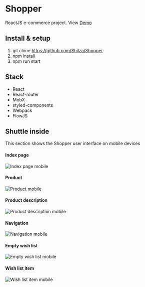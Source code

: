 # Shopper
ReactJS e-commerce project. View [Demo](https://shilza.github.io/Shopper)

## Install & setup

1. git clone https://github.com/Shilza/Shopper
2. npm install
3. npm run start

## Stack

* React
* React-router
* MobX
* styled-components
* Webpack
* FlowJS

## Shuttle inside
This section shows the Shopper user interface on mobile devices

#### Index page
![Index page mobile](https://github.com/Shilza/Shopper/blob/master/presentation/index.jpg)

#### Product
![Product mobile](https://github.com/Shilza/Shopper/blob/master/presentation/vichy.jpg)

#### Product description
![Product description mobile](https://github.com/Shilza/Shopper/blob/master/presentation/vichy2.jpg)

#### Navigation
![Navigation mobile](https://github.com/Shilza/Shopper/blob/master/presentation/shortInfo.jpg)

#### Empty wish list
![Empty wish list mobile](https://github.com/Shilza/Shopper/blob/master/presentation/emptyWishList.jpg)

#### Wish list item
![Wish list item mobile](https://github.com/Shilza/Shopper/blob/master/presentation/wishList.jpg)
